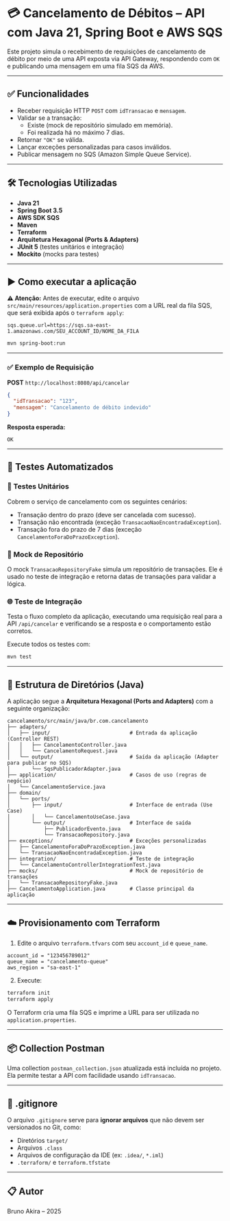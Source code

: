 # 💳 Cancelamento de Débitos – API com Java 21, Spring Boot e AWS SQS

Este projeto simula o recebimento de requisições de cancelamento de débito por meio de uma API exposta via API Gateway, respondendo com `OK` e publicando uma mensagem em uma fila SQS da AWS.

---

## ✅ Funcionalidades

- Receber requisição HTTP `POST` com `idTransacao` e `mensagem`.
- Validar se a transação:
    - Existe (mock de repositório simulado em memória).
    - Foi realizada há no máximo 7 dias.
- Retornar `"OK"` se válida.
- Lançar exceções personalizadas para casos inválidos.
- Publicar mensagem no SQS (Amazon Simple Queue Service).

---

## 🛠️ Tecnologias Utilizadas

- **Java 21**
- **Spring Boot 3.5**
- **AWS SDK SQS**
- **Maven**
- **Terraform**
- **Arquitetura Hexagonal (Ports & Adapters)**
- **JUnit 5** (testes unitários e integração)
- **Mockito** (mocks para testes)

---

## ▶️ Como executar a aplicação

**⚠️ Atenção:** Antes de executar, edite o arquivo `src/main/resources/application.properties` com a URL real da fila SQS, que será exibida após o `terraform apply`:

```properties
sqs.queue.url=https://sqs.sa-east-1.amazonaws.com/SEU_ACCOUNT_ID/NOME_DA_FILA
```

```bash
mvn spring-boot:run
```

---

### ✅ Exemplo de Requisição

**POST** `http://localhost:8080/api/cancelar`

```json
{
  "idTransacao": "123",
  "mensagem": "Cancelamento de débito indevido"
}
```

**Resposta esperada:**

```
OK
```

---

## 🧪 Testes Automatizados

### 🧩 Testes Unitários
Cobrem o serviço de cancelamento com os seguintes cenários:
- Transação dentro do prazo (deve ser cancelada com sucesso).
- Transação não encontrada (exceção `TransacaoNaoEncontradaException`).
- Transação fora do prazo de 7 dias (exceção `CancelamentoForaDoPrazoException`).

### 🔁 Mock de Repositório
O mock `TransacaoRepositoryFake` simula um repositório de transações. Ele é usado no teste de integração e retorna datas de transações para validar a lógica.

### 🌐 Teste de Integração
Testa o fluxo completo da aplicação, executando uma requisição real para a API `/api/cancelar` e verificando se a resposta e o comportamento estão corretos.

Execute todos os testes com:

```bash
mvn test
```

---

## 📂 Estrutura de Diretórios (Java)

A aplicação segue a **Arquitetura Hexagonal (Ports and Adapters)** com a seguinte organização:

```
cancelamento/src/main/java/br.com.cancelamento
├── adapters/
│   ├── input/                          # Entrada da aplicação (Controller REST)
│   │   ├── CancelamentoController.java
│   │   └── CancelamentoRequest.java
│   └── output/                         # Saída da aplicação (Adapter para publicar no SQS)
│       └── SqsPublicadorAdapter.java
├── application/                        # Casos de uso (regras de negócio)
│   └── CancelamentoService.java
├── domain/
│   └── ports/
│       ├── input/                      # Interface de entrada (Use Case)
│       │   └── CancelamentoUseCase.java
│       └── output/                     # Interface de saída
│           ├── PublicadorEvento.java
│           └── TransacaoRepository.java
├── exceptions/                         # Exceções personalizadas
│   ├── CancelamentoForaDoPrazoException.java
│   └── TransacaoNaoEncontradaException.java
├── integration/                        # Teste de integração
│   └── CancelamentoControllerIntegrationTest.java
├── mocks/                              # Mock de repositório de transações
│   └── TransacaoRepositoryFake.java
├── CancelamentoApplication.java        # Classe principal da aplicação
```

---

## ☁️ Provisionamento com Terraform

1. Edite o arquivo `terraform.tfvars` com seu `account_id` e `queue_name`.

```hcl
account_id = "123456789012"
queue_name = "cancelamento-queue"
aws_region = "sa-east-1"
```

2. Execute:

```bash
terraform init
terraform apply
```

O Terraform cria uma fila SQS e imprime a URL para ser utilizada no `application.properties`.

---

## 📦 Collection Postman

Uma collection `postman_collection.json` atualizada está incluída no projeto. Ela permite testar a API com facilidade usando `idTransacao`.

---

## 📄 .gitignore

O arquivo `.gitignore` serve para **ignorar arquivos** que não devem ser versionados no Git, como:

- Diretórios `target/`
- Arquivos `.class`
- Arquivos de configuração da IDE (ex: `.idea/`, `*.iml`)
- `.terraform/` e `terraform.tfstate`

---

## 📋 Autor

Bruno Akira – 2025
